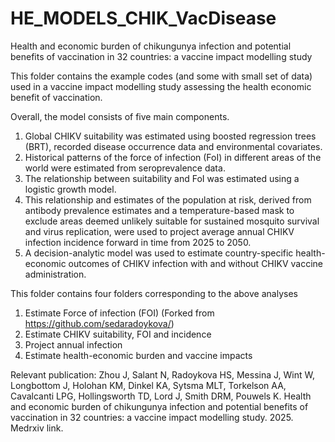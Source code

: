 # HE_MODELS_CHIK_VacDisease

Health and economic burden of chikungunya infection and potential benefits of vaccination in 32 countries: a vaccine impact modelling study

This folder contains the example codes (and some with small set of data) used in a vaccine impact modelling study assessing the health economic benefit of vaccination. 

Overall, the model consists of five main components. 
1. Global CHIKV suitability was estimated using boosted regression trees (BRT), recorded disease occurrence data and environmental covariates. 
2. Historical patterns of the force of infection (FoI) in different areas of the world were estimated from seroprevalence data. 
3. The relationship between suitability and FoI was estimated using a logistic growth model. 
4. This relationship and estimates of the population at risk, derived from antibody prevalence estimates and a temperature-based mask to exclude areas deemed unlikely suitable for sustained mosquito survival and virus replication, were used to project average annual CHIKV infection incidence forward in time from 2025 to 2050. 
5. A decision-analytic model was used to estimate country-specific health-economic outcomes of CHIKV infection with and without CHIKV vaccine administration.

This folder contains four folders corresponding to the above analyses
1. Estimate Force of infection (FOI) (Forked from https://github.com/sedaradoykova/)
2. Estimate CHIKV suitability, FOI and incidence
3. Project annual infection
4. Estimate health-economic burden and vaccine impacts

Relevant publication: 
Zhou J, Salant N, Radoykova HS, Messina J, Wint W, Longbottom J, Holohan KM, Dinkel KA, Sytsma MLT, Torkelson AA, Cavalcanti LPG, Hollingsworth TD, Lord J, Smith DRM, Pouwels K. 
Health and economic burden of chikungunya infection and potential benefits of vaccination in 32 countries: a vaccine impact modelling study. 2025. 
Medrxiv link. 
